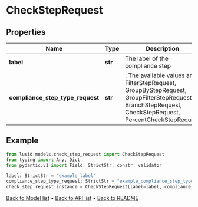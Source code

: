 # CheckStepRequest

## Properties
Name | Type | Description | Notes
------------ | ------------- | ------------- | -------------
**label** | **str** | The label of the compliance step | 
**compliance_step_type_request** | **str** | . The available values are: FilterStepRequest, GroupByStepRequest, GroupFilterStepRequest, BranchStepRequest, CheckStepRequest, PercentCheckStepRequest | 
## Example

```python
from lusid.models.check_step_request import CheckStepRequest
from typing import Any, Dict
from pydantic.v1 import Field, StrictStr, constr, validator

label: StrictStr = "example_label"
compliance_step_type_request: StrictStr = "example_compliance_step_type_request"
check_step_request_instance = CheckStepRequest(label=label, compliance_step_type_request=compliance_step_type_request)

```

[Back to Model list](../README.md#documentation-for-models) &#8226; [Back to API list](../README.md#documentation-for-api-endpoints) &#8226; [Back to README](../README.md)

